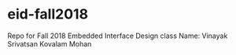 # eid-fall2018
Repo for Fall 2018 Embedded Interface Design class
Name: Vinayak Srivatsan Kovalam Mohan
